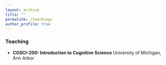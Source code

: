 ```yaml
---
layout: archive
title: ""
permalink: /teaching/
author_profile: true
---
```


### Teaching

* **CGSCI-200: Introduction to Cognitive Science**
  University of Michigan, Ann Arbor
